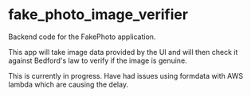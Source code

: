 # fake_photo_image_verifier
Backend code for the FakePhoto application.

This app will take image data provided by the UI and will then check it against Bedford's law to verify if the image is genuine.

This is currently in progress. Have had issues using formdata with AWS lambda which are causing the delay.
